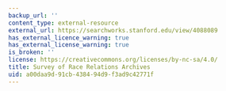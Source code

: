 ```yaml
---
backup_url: ''
content_type: external-resource
external_url: https://searchworks.stanford.edu/view/4088089
has_external_licence_warning: true
has_external_license_warning: true
is_broken: ''
license: https://creativecommons.org/licenses/by-nc-sa/4.0/
title: Survey of Race Relations Archives
uid: a00daa9d-91cb-4384-94d9-f3ad9c42771f
---
```

